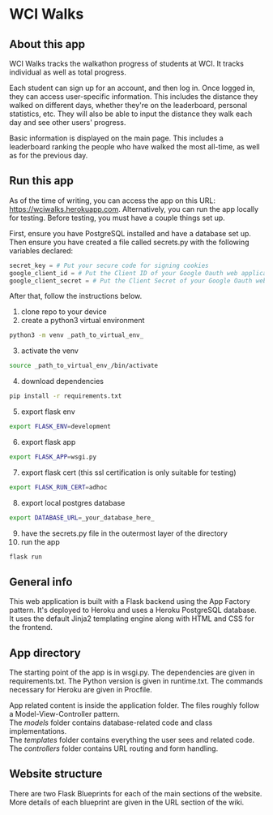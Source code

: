 # WCI Walks

## About this app
WCI Walks tracks the walkathon progress of students at WCI. It tracks individual as well as total progress.

Each student can sign up for an account, and then log in.
Once logged in, they can access user-specific information. This includes the distance they walked on different days, whether they're on the leaderboard, personal statistics, etc. They will also be able to input the distance they walk each day and see other users' progress.

Basic information is displayed on the main page. This includes a leaderboard ranking the people who have walked the most all-time, as well as for the previous day.

## Run this app
As of the time of writing, you can access the app on this URL: https://wciwalks.herokuapp.com.
Alternatively, you can run the app locally for testing.
Before testing, you must have a couple things set up.

First, ensure you have PostgreSQL installed and have a database set up.
Then ensure you have created a file called secrets.py with the following variables declared:
```python
secret_key = # Put your secure code for signing cookies
google_client_id = # Put the Client ID of your Google Oauth web application
google_client_secret = # Put the Client Secret of your Google Oauth web application
```

After that, follow the instructions below.

1. clone repo to your device
2. create a python3 virtual environment
```bash
python3 -m venv _path_to_virtual_env_
```
3. activate the venv
```bash
source _path_to_virtual_env_/bin/activate
```
4. download dependencies
```bash
pip install -r requirements.txt
```
5. export flask env
```bash
export FLASK_ENV=development
```
6. export flask app
```bash
export FLASK_APP=wsgi.py
```
7. export flask cert (this ssl certification is only suitable for testing)
```bash
export FLASK_RUN_CERT=adhoc
```
8. export local postgres database
```bash
export DATABASE_URL=_your_database_here_
```
9. have the secrets.py file in the outermost layer of the directory
10. run the app
```bash
flask run
```

## General info
This web application is built with a Flask backend using the App Factory pattern.
It's deployed to Heroku and uses a Heroku PostgreSQL database.  
It uses the default Jinja2 templating engine along with HTML and CSS for the frontend.  

## App directory
The starting point of the app is in wsgi.py. 
The dependencies are given in requirements.txt.
The Python version is given in runtime.txt.
The commands necessary for Heroku are given in Procfile.


App related content is inside the application folder.
The files roughly follow a Model-View-Controller pattern.  
The _models_ folder contains database-related code and class implementations.  
The _templates_ folder contains everything the user sees and related code.  
The _controllers_ folder contains URL routing and form handling.

## Website structure
There are two Flask Blueprints for each of the main sections of the website.
More details of each blueprint are given in the URL section of the wiki.
